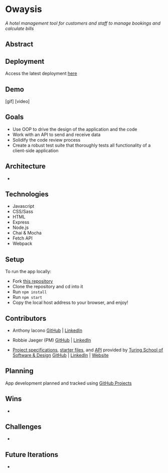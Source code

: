 # Owaysis
*A hotel management tool for customers and staff to manage bookings and calculate bills*

## Abstract


## Deployment
Access the latest deployment [here](https://anthony-iacono.github.io/owaysis/)

## Demo
[gif]
[video]

## Goals
- Use OOP to drive the design of the application and the code
- Work with an API to send and receive data
- Solidify the code review process
- Create a robust test suite that thoroughly tests all functionality of a client-side application

## Architecture
  -

## Technologies
  - Javascript
  - CSS/Sass
  - HTML
  - Express
  - Node.js
  - Chai & Mocha
  - Fetch API
  - Webpack

## Setup
To run the app locally:
  - Fork [this repository](https://github.com/anthony-iacono/owaysis)
  - Clone the repository and cd into it
  - Run `npm install`
  - Run `npm start`
  - Copy the local host address to your browser, and enjoy!

## Contributors
  - Anthony Iacono [GitHub](https://github.com/anthony-iacono) | [LinkedIn](https://www.linkedin.com/in/anthony-iacono/)
  - Robbie Jaeger (PM) [GitHub](https://github.com/robbiejaeger) | [LinkedIn](https://www.linkedin.com/in/robertjaeger0/)

  - [Project specifications](https://frontend.turing.edu/projects/overlook.html), [starter files](https://github.com/turingschool-examples/webpack-starter-kit), and [API](https://github.com/turingschool-examples/overlook-api) provided by [Turing School of Software & Design](https://turing.edu/) [GitHub](https://github.com/turingschool) | [LinkedIn](https://www.linkedin.com/school/turingschool/) | [Website](https://turing.edu/)

## Planning
App development planned and tracked using [GitHub Projects](https://github.com/users/anthony-iacono/projects/2)

## Wins
  -

## Challenges
  -

## Future Iterations
  -
